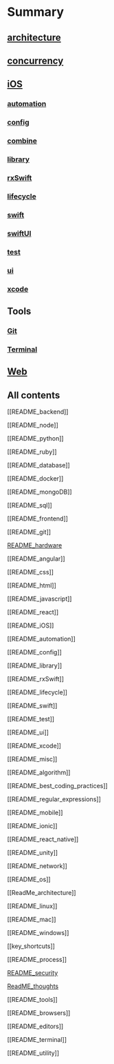 # Summary

## [architecture](architecture/ReadMe_architecture.md)

## [concurrency](ios/concurrency/README_concurrency.md)


## [iOS](ios/README_iOS.md)

### [automation](ios/automation/README_automation.md)

### [config](ios/config/README_config)

### [combine](ios/combine/README_combine.md)

### [library](ios/library/README_library.md)

### [rxSwift](ios/rxSwift/README_rxSwift.md)

### [lifecycle](ios/lifecycle/README_lifecycle.md)

### [swift](ios/swift/README_swift.md)

### [swiftUI](README_swiftUI.md)

### [test](ios/test/README_test.md)

### [ui](ios/ui/README_ui.md)

### [xcode](ios/xcode/README_xcode.md)


## Tools

### [Git](README_git.md)

### [Terminal](tools/terminal/README_terminal.md)


## [Web](frontend/README_frontend.md)


##  All contents

[[README_backend]]

[[README_node]]

[[README_python]]

[[README_ruby]]

[[README_database]]

[[README_docker]]

[[README_mongoDB]]

[[README_sql]]

[[README_frontend]]

[[README_git]]

[README_hardware](README_hardware.md)

[[README_angular]]

[[README_css]]

[[README_html]]

[[README_javascript]]

[[README_react]]

[[README_iOS]]

[[README_automation]]

[[README_config]]

[[README_library]]

[[README_rxSwift]]

[[README_lifecycle]]

[[README_swift]]

[[README_test]]

[[README_ui]]

[[README_xcode]]

[[README_misc]]

[[README_algorithm]]

[[README_best_coding_practices]]

[[README_regular_expressions]]

[[README_mobile]]

[[README_ionic]]

[[README_react_native]]

[[README_unity]]

[[README_network]]

[[README_os]]

[[ReadMe_architecture]]

[[README_linux]]

[[README_mac]]

[[README_windows]]

[[key_shortcuts]]

[[README_process]]

[README_security](README_security.md)

[ReadME_thoughts](ReadME_thoughts.md)

[[README_tools]]

[[README_browsers]]

[[README_editors]]



[[README_terminal]]

[[README_utility]]
